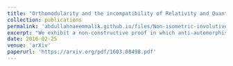 ```yaml
---
title: "Orthomodularity and the incompatibility of Relativity and Quantum mechanics"
collection: publications
permalink: 'abdullahnaeemmalik.github.io/files/Non-isometric-involutive-antiautomorphisms.pdf'
excerpt: "We exhibit a non-constructive proof in which anti-automorphisms are not valuation-preserving and hence non-isometric"
date: 2016-02-25
venue: 'arXiv'
paperurl: 'https://arxiv.org/pdf/1603.08498.pdf'
---
```

